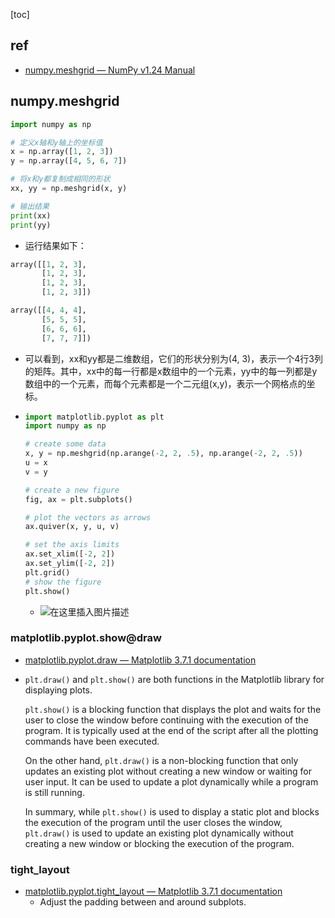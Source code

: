 [toc]

## ref

- [numpy.meshgrid — NumPy v1.24 Manual](https://numpy.org/doc/stable/reference/generated/numpy.meshgrid.html)

## numpy.meshgrid

```python
import numpy as np

# 定义x轴和y轴上的坐标值
x = np.array([1, 2, 3])
y = np.array([4, 5, 6, 7])

# 将x和y都复制成相同的形状
xx, yy = np.meshgrid(x, y)

# 输出结果
print(xx)
print(yy)
```

- 运行结果如下：

```python
array([[1, 2, 3],
       [1, 2, 3],
       [1, 2, 3],
       [1, 2, 3]])

array([[4, 4, 4],
       [5, 5, 5],
       [6, 6, 6],
       [7, 7, 7]])
```

- 可以看到，xx和yy都是二维数组，它们的形状分别为(4, 3)，表示一个4行3列的矩阵。其中，xx中的每一行都是x数组中的一个元素，yy中的每一列都是y数组中的一个元素，而每个元素都是一个二元组(x,y)，表示一个网格点的坐标。

- ```python
  import matplotlib.pyplot as plt
  import numpy as np
  
  # create some data
  x, y = np.meshgrid(np.arange(-2, 2, .5), np.arange(-2, 2, .5))
  u = x
  v = y
  
  # create a new figure
  fig, ax = plt.subplots()
  
  # plot the vectors as arrows
  ax.quiver(x, y, u, v)
  
  # set the axis limits
  ax.set_xlim([-2, 2])
  ax.set_ylim([-2, 2])
  plt.grid()
  # show the figure
  plt.show()
  
  ```

  - ![在这里插入图片描述](https://img-blog.csdnimg.cn/1a46e267e3874de2989701d5f8ebb47c.png)

### matplotlib.pyplot.show@draw

- [matplotlib.pyplot.draw — Matplotlib 3.7.1 documentation](https://matplotlib.org/stable/api/_as_gen/matplotlib.pyplot.draw.html)

- `plt.draw()` and `plt.show()` are both functions in the Matplotlib library for displaying plots.

  `plt.show()` is a blocking function that displays the plot and waits for the user to close the window before continuing with the execution of the program. It is typically used at the end of the script after all the plotting commands have been executed.

  On the other hand, `plt.draw()` is a non-blocking function that only updates an existing plot without creating a new window or waiting for user input. It can be used to update a plot dynamically while a program is still running.

  In summary, while `plt.show()` is used to display a static plot and blocks the execution of the program until the user closes the window, `plt.draw()` is used to update an existing plot dynamically without creating a new window or blocking the execution of the program.

### tight_layout

- [matplotlib.pyplot.tight_layout — Matplotlib 3.7.1 documentation](https://matplotlib.org/stable/api/_as_gen/matplotlib.pyplot.tight_layout.html)
  - Adjust the padding between and around subplots.


